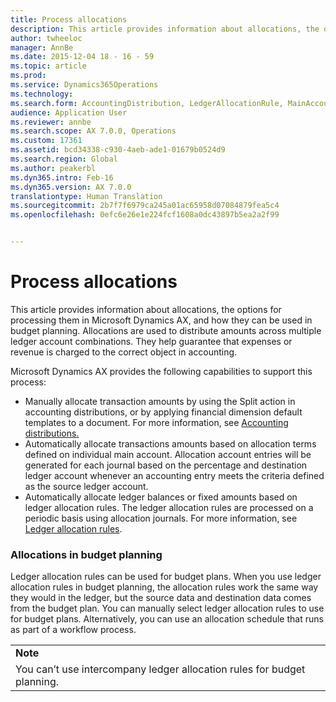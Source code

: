 ```yaml
---
title: Process allocations
description: This article provides information about allocations, the options for processing them in Microsoft Dynamics AX, and how they can be used in budget planning. Allocations are used to distribute amounts across multiple ledger account combinations. They help guarantee that expenses or revenue is charged to the correct object in accounting.
author: twheeloc
manager: AnnBe
ms.date: 2015-12-04 18 - 16 - 59
ms.topic: article
ms.prod: 
ms.service: Dynamics365Operations
ms.technology: 
ms.search.form: AccountingDistribution, LedgerAllocationRule, MainAccount
audience: Application User
ms.reviewer: annbe
ms.search.scope: AX 7.0.0, Operations
ms.custom: 17361
ms.assetid: bcd34338-c930-4aeb-ade1-01679b0524d9
ms.search.region: Global
ms.author: peakerbl
ms.dyn365.intro: Feb-16
ms.dyn365.version: AX 7.0.0
translationtype: Human Translation
ms.sourcegitcommit: 2b7f7f6979ca245a01ac65958d07084879fea5c4
ms.openlocfilehash: 0efc6e26e1e224fcf1608a0dc43897b5ea2a2f99


---
```


# <a name="process-allocations"></a>Process allocations

This article provides information about allocations, the options for processing them in Microsoft Dynamics AX, and how they can be used in budget planning. Allocations are used to distribute amounts across multiple ledger account combinations. They help guarantee that expenses or revenue is charged to the correct object in accounting.

Microsoft Dynamics AX provides the following capabilities to support this process:

-   Manually allocate transaction amounts by using the Split action in accounting distributions, or by applying financial dimension default templates to a document. For more information, see [Accounting distributions.](accounting-distributions.md)
-   Automatically allocate transactions amounts based on allocation terms defined on individual main account. Allocation account entries will be generated for each journal based on the percentage and destination ledger account whenever an accounting entry meets the criteria defined as the source ledger account.
-   Automatically allocate ledger balances or fixed amounts based on ledger allocation rules. The ledger allocation rules are processed on a periodic basis using allocation journals. For more information, see [Ledger allocation rules](http://ax.help.dynamics.com/en/wiki/about-allocation-rules/).

###  <a name="allocations-in-budget-planning"></a>Allocations in budget planning

Ledger allocation rules can be used for budget plans. When you use ledger allocation rules in budget planning, the allocation rules work the same way they would in the ledger, but the source data and destination data comes from the budget plan. You can manually select ledger allocation rules to use for budget plans. Alternatively, you can use an allocation schedule that runs as part of a workflow process.

|                                                                         |
|-------------------------------------------------------------------------|
| **Note**                                                                |
| You can’t use intercompany ledger allocation rules for budget planning. |






<!--HONumber=Feb17_HO3-->



